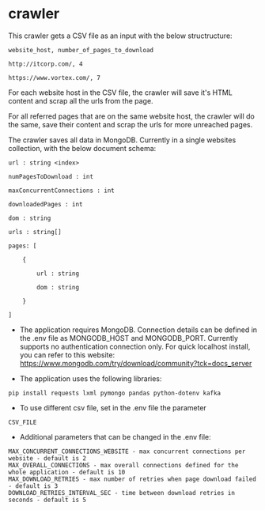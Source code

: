 # crawler 

This crawler gets a CSV file as an input with the below structructure:

```
website_host, number_of_pages_to_download

http://itcorp.com/, 4

https://www.vortex.com/, 7
```

For each website host in the CSV file, the crawler will save it's HTML content and scrap all the urls from the page.

For all referred pages that are on the same website host, the crawler will do the same, save their content and scrap the urls for more unreached pages.

The crawler saves all data in MongoDB. Currently in a single websites collection, with the below document schema:

    url : string <index>

    numPagesToDownload : int   

    maxConcurrentConnections : int

    downloadedPages : int

    dom : string

    urls : string[]

    pages: [

        {

            url : string

            dom : string

        }

    ]

- The application requires MongoDB. Connection details can be defined in the .env file as MONGODB_HOST and MONGODB_PORT. Currently supports no authentication connection only.
For quick localhost install, you can refer to this website: 
https://www.mongodb.com/try/download/community?tck=docs_server

- The application uses the following libraries:
```
pip install requests lxml pymongo pandas python-dotenv kafka
```

- To use different csv file, set in the .env file the parameter
``` 
CSV_FILE 
```

- Additional parameters that can be changed in the .env file:
```
MAX_CONCURRENT_CONNECTIONS_WEBSITE - max concurrent connections per website - default is 2
MAX_OVERALL_CONNECTIONS - max overall connections defined for the whole application - default is 10
MAX_DOWNLOAD_RETRIES - max number of retries when page download failed - default is 3
DOWNLOAD_RETRIES_INTERVAL_SEC - time between download retries in seconds - default is 5
```
